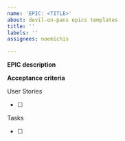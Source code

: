 ```yaml
---
name: 'EPIC: <TITLE>'
about: devil-on-pans epics templates
title: ''
labels: ''
assignees: noemichis

---
```


**EPIC description**

**Acceptance criteria**

User Stories

- [ ]

Tasks

- [ ]
